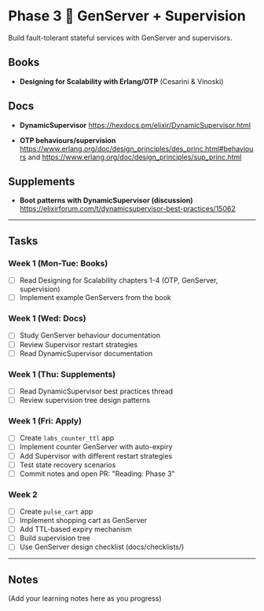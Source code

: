 # Phase 3  GenServer + Supervision

Build fault-tolerant stateful services with GenServer and supervisors.

## Books
- **Designing for Scalability with Erlang/OTP** (Cesarini & Vinoski)

## Docs
- **DynamicSupervisor**
  https://hexdocs.pm/elixir/DynamicSupervisor.html

- **OTP behaviours/supervision**
  https://www.erlang.org/doc/design_principles/des_princ.html#behaviours and https://www.erlang.org/doc/design_principles/sup_princ.html

## Supplements
- **Boot patterns with DynamicSupervisor (discussion)**
  https://elixirforum.com/t/dynamicsupervisor-best-practices/15062

---

## Tasks

### Week 1 (Mon-Tue: Books)
- [ ] Read Designing for Scalability chapters 1-4 (OTP, GenServer, supervision)
- [ ] Implement example GenServers from the book

### Week 1 (Wed: Docs)
- [ ] Study GenServer behaviour documentation
- [ ] Review Supervisor restart strategies
- [ ] Read DynamicSupervisor documentation

### Week 1 (Thu: Supplements)
- [ ] Read DynamicSupervisor best practices thread
- [ ] Review supervision tree design patterns

### Week 1 (Fri: Apply)
- [ ] Create `labs_counter_ttl` app
- [ ] Implement counter GenServer with auto-expiry
- [ ] Add Supervisor with different restart strategies
- [ ] Test state recovery scenarios
- [ ] Commit notes and open PR: "Reading: Phase 3"

### Week 2
- [ ] Create `pulse_cart` app
- [ ] Implement shopping cart as GenServer
- [ ] Add TTL-based expiry mechanism
- [ ] Build supervision tree
- [ ] Use GenServer design checklist (docs/checklists/)

---

## Notes

(Add your learning notes here as you progress)
